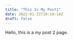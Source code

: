 ```yaml
---
title: "This Is My Post1"
date: 2022-01-21T10:19:14Z
draft: false
---
```



Hello, this is a my post 2 page.